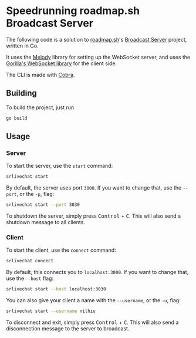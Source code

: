 # Speedrunning roadmap.sh Broadcast Server

The following code is a solution to [roadmap.sh](https://roadmap.sh)'s
[Broadcast Server](https://roadmap.sh/projects/broadcast-server) project,
written in Go.

It uses the [Melody](https://github.com/olahol/melody) library for setting up
the WebSocket server, and uses the [Gorilla's WebSocket library](https://github.com/gorilla/websocket)
for the client side.

The CLI is made with [Cobra](https://cobra.dev).

## Building

To build the project, just run

```bash
go build
```

## Usage

### Server

To start the server, use the `start` command:

```bash
srlivechat start
```

By default, the server uses port `3000`. If you want to change that, use the
`--port`, or the `-p`, flag:

```bash
srlivechat start --port 3030
```

To shutdown the server, simply press <kbd>Control</kbd> + <kbd>C</kbd>. This
will also send a shutdown message to all clients.

### Client

To start the client, use the `connect` command:

```bash
srlivechat connect
```

By default, this connects you to `localhost:3000`. If you want to change that,
use the `--host` flag:

```bash
srlivechat start --host localhost:3030
```

You can also give your client a name with the `--username`, or the `-u`, flag:

```bash
srlivechat start --username nilhiu
```

To disconnect and exit, simply press <kbd>Control</kbd> + <kbd>C</kbd>. This
will also send a disconnection message to the server to broadcast.
